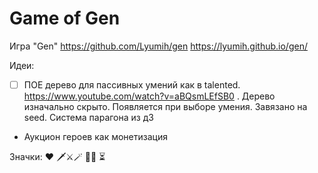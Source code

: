 # Game of Gen

Игра "Gen"
https://github.com/Lyumih/gen
https://lyumih.github.io/gen/


Идеи:

- [ ] ПОЕ дерево для пассивных умений как в talented. https://www.youtube.com/watch?v=aBQsmLEfSB0 . Дерево изначально скрыто. Появляется при выборе умения. Завязано на seed. Система парагона из д3
- Аукцион героев как монетизация

Значки:
❤️
🗡️⚔️🪄
👟🏹
⏳
